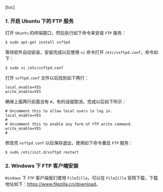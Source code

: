 [toc]

### 1. 开启 Ubuntu 下的 FTP 服务

打开 `Ubuntu` 的终端窗口，然后执行如下命令来安装 `FTP` 服务：

```shell
$ sudo apt-get install vsftpd
```

等待软件自动安装，安装完成以后使用 `vi` 命令打开 `/etc/vsftpd.conf`，命令如下：

```shell
$ sudo vi /etc/vsftpd.conf
```

打开 `vsftpd.conf` 文件以后找到如下两行：

```properties
local_enable=YES
write_enable=YES
```

确保上面两行前面没有 `#`，有的话就取消，完成以后如下所示：

```
# Uncomment this to allow local users to log in.
local_enable=YES
#
# Uncomment this to enable any form of FTP write command.
write_enable=YES
#
```

修改完 `vsftpd.conf` 以后保存退出，使用如下命令重启 `FTP` 服务：

```shell
$ sudo /etc/init.d/vsftpd restart
```

### 2. Windows 下 FTP 客户端安装

`Windows` 下 `FTP` 客户端我们使用 `FileZilla`，可以在 `FileZilla` 官网下载，下载地址如下：<https://www.filezilla.cn/download>。

